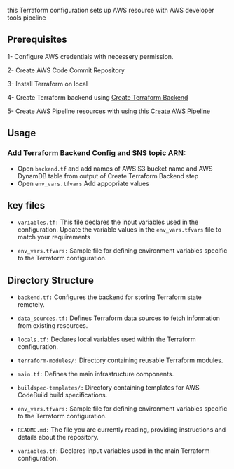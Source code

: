 this Terraform configuration sets up AWS resource with AWS developer tools pipeline

## Prerequisites

1- Configure AWS credentials with necessery permission.

2- Create AWS Code Commit Repository

3- Install Terraform on local

4- Create Terraform backend using [Create Terraform Backend](./terraform-modules/create-terraform-backend)

5- Create AWS Pipeline resources with using this [Create AWS Pipeline](./terraform-modules/terraform-aws-developertools-pipeline)

## Usage

### Add Terraform Backend Config and SNS topic ARN:

* Open `backend.tf` and add names of AWS S3 bucket name and AWS DynamDB table from output of Create Terraform Backend step
* Open `env_vars.tfvars` Add appopriate values

## key files

* `variables.tf:` This file declares the input variables used in the configuration. Update the variable values in the `env_vars.tfvars` file to match your requirements

* `env_vars.tfvars:` Sample file for defining environment variables specific to the Terraform configuration.

## Directory Structure

* `backend.tf:` Configures the backend for storing Terraform state remotely.

* `data_sources.tf:` Defines Terraform data sources to fetch information from existing resources.

* `locals.tf:` Declares local variables used within the Terraform configuration.

* `terraform-modules/:` Directory containing reusable Terraform modules.

* `main.tf:` Defines the main infrastructure components.

* `buildspec-templates/:` Directory containing templates for AWS CodeBuild build specifications.

* `env_vars.tfvars:` Sample file for defining environment variables specific to the Terraform configuration.

* `README.md:` The file you are currently reading, providing instructions and details about the repository.

* `variables.tf:` Declares input variables used in the main Terraform configuration.
